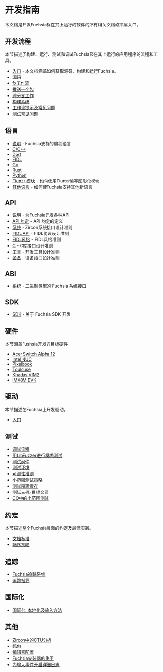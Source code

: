 <!-- # Development guides

This document is a top-level entry point to all of Fuchsia documentation related
to developing Fuchsia and software running on Fuchsia.
-->
# 开发指南

本文档是开发Fuchsia及在其上运行的软件的所有相关文档的顶层入口。
<!--
## Developer workflow

This sections describes the workflows and tools for building, running, testing
and debugging Fuchsia and programs running on Fuchsia.
-->
## 开发流程
本节描述了构建、运行、测试和调试Fuchsia及在其上运行的应用程序的流程和工具。

<!--
 - [Getting started](/docs/get-started/README.md) - This document
   covers getting the source, building and running Fuchsia.
 - [Source code](/docs/get-started/get_fuchsia_source.md)
 - [fx workflows](build/fx.md)
 - [Pushing a package](/docs/concepts/packages/package_update.md)
 - [Working across different petals](source_code/working_across_petals.md)
 - [Build system](/docs/concepts/build_system/index.md)
 - [Workflow tips and FAQ](source_code/workflow_tips_and_faq.md)
 - [Testing FAQ](testing/faq.md)
-->
 - [入门](/docs/get-started/README.md) - 本文档涵盖如何获取源码、构建和运行Fuchsia。
 - [源码](/docs/get-started/get_fuchsia_source.md)
 - [fx工作流](build/fx.md)
 - [推送一个包](/docs/concepts/packages/package_update.md)
 - [跨分支工作](source_code/working_across_petals.md)
 - [构建系统](/docs/concepts/build_system/index.md)
 - [工作流提示及常见问题](source_code/workflow_tips_and_faq.md)
 - [测试常见问题](testing/faq.md)

<!--
## Languages

 - [README](languages/README.md) - Language usage in Fuchsia
 - [C/C++](languages/c-cpp/README.md)
 - [Dart](languages/dart/README.md)
 - [FIDL](languages/fidl/README.md)
 - [Go](languages/go/README.md)
 - [Rust](languages/rust/README.md)
 - [Python](languages/python/README.md)
 - [Flutter modules](languages/dart/mods.md) - how to write a graphical module
   using Flutter
 - [New language](languages/new/README.md) - how to bring a new language to Fuchsia
-->

## 语言
 - [说明](languages/README.md) - Fuchsia支持的编程语言
 - [C/C++](languages/c-cpp/README.md)
 - [Dart](languages/dart/README.md)
 - [FIDL](languages/fidl/README.md)
 - [Go](languages/go/README.md)
 - [Rust](languages/rust/README.md)
 - [Python](languages/python/README.md)
 - [Flutter 模块](languages/dart/mods.md) - 如何使用Flutter编写图形化模块
 - [其他语言](languages/new/README.md) - 如何使Fuchsia支持其他新语言

<!--
## API

 - [README](/docs/concepts/api/README.md) - Developing APIs for Fuchsia
 - [API Council](/docs/contribute/governance/api_council.md) - Definition of the API council
 - [System](/docs/concepts/api/system.md) - Rubric for designing the Zircon System Interface
 - [FIDL API][fidl-api] - Rubric for designing FIDL protocols
 - [FIDL style][fidl-style] - FIDL style rubric
 - [C](/docs/concepts/api/c.md) - Rubric for designing C library interfaces
 - [Tools](/docs/concepts/api/tools.md) - Rubrics for designing developer tools
 - [Devices](/docs/concepts/api/device_interfaces.md) - Rubric for designing device interfaces
-->
## API

 - [说明](/docs/concepts/api/README.md) - 为Fuchsia开发各种API
 - [API 约定](/docs/contribute/governance/api_council.md) - API 约定的定义
 - [系统](/docs/concepts/api/system.md) - Zircon系统接口设计准则
 - [FIDL API][fidl-api] - FIDL协议设计准则
 - [FIDL风格][fidl-style] - FIDL风格准则
 - [C](/docs/concepts/api/c.md) - C库接口设计准则
 - [工具](/docs/concepts/api/tools.md) - 开发工具设计准则
 - [设备](/docs/concepts/api/device_interfaces.md) - 设备接口设计准则

<!--
## ABI

 - [System](/docs/concepts/system/abi/system.md) - Describes scope of the binary-stable Fuchsia System Interface
-->

## ABI

 - [系统](/docs/concepts/system/abi/system.md) - 二进制类型的 Fuchsia 系统接口

<!--
## SDK

 - [SDK](idk/README.md) - information about developing the Fuchsia SDK
-->
## SDK

 - [SDK](idk/README.md) - 关于 Fuchsia SDK 开发

<!--
## Hardware

This section covers Fuchsia development hardware targets.

 - [Acer Switch Alpha 12][acer_12]
 - [Intel NUC][intel-nuc]
 - [Pixelbook][pixelbook]
 - [Toulouse][toulouse]
 - [Khadas VIM2][khadas-vim]
 - [iMX8M EVK][imx8mevk]
-->
## 硬件

本节涵盖Fushsia开发的目标硬件

 - [Acer Switch Alpha 12][acer_12]
 - [Intel NUC][intel-nuc]
 - [Pixelbook][pixelbook]
 - [Toulouse][toulouse]
 - [Khadas VIM2][khadas-vim]
 - [iMX8M EVK][imx8mevk]

<!--
## Drivers

This section covers developing drivers on Fuchsia.

 - [Getting started][drivers-start]
-->
## 驱动

本节描述在Fuchsia上开发驱动。

 - [入门][drivers-start]
 
 <!--
## Testing

 - [Debugging workflow](/docs/development/debugging/debugging.md)
 - [Fuzz testing with LibFuzzer](/docs/development/testing/fuzzing/overview.md)
 - [Test components](/docs/concepts/testing/v1_test_component.md)
 - [Test environments](/docs/concepts/testing/environments.md)
 - [Testability rubrics](/docs/concepts/testing/testability_rubric.md)
 - [Test flake policy](/docs/concepts/testing/test_flake_policy.md)
 - [Testing Isolated Cache Storage](/docs/concepts/testing/testing_isolated_cache_storage.md)
 - [Host-target interaction tests](/docs/development/testing/host_target_interaction_tests.md)
 - [Testing for Flakiness in CQ](/docs/development/testing/testing_for_flakiness_in_cq.md)
-->
## 测试

 - [调试流程](/docs/development/debugging/debugging.md)
 - [用LibFuzzer进行模糊测试](/docs/development/testing/fuzzing/overview.md)
 - [测试组件](/docs/concepts/testing/v1_test_component.md)
 - [测试环境](/docs/concepts/testing/environments.md)
 - [可测性准则](/docs/concepts/testing/testability_rubric.md)
 - [小范围测试策略](/docs/concepts/testing/test_flake_policy.md)
 - [测试隔离缓存](/docs/concepts/testing/testing_isolated_cache_storage.md)
 - [测试主机-目标交互](/docs/development/testing/host_target_interaction_tests.md)
 - [CQ中的小范围测试](/docs/development/testing/testing_for_flakiness_in_cq.md)

<!--
## Conventions

This section covers Fuchsia-wide conventions and best practices.

 - [Documentation standards](/docs/contribute/docs/documentation-standards.md)
 - [Endian policy](/docs/development/languages/endian.md)
-->

## 约定

本节描述整个Fuchsia层面的约定及最佳实践。

 - [文档标准](/docs/contribute/docs/documentation-standards.md)
 - [端序策略](/docs/development/languages/endian.md)

<!--
## Tracing

 - [Fuchsia tracing system](/docs/concepts/tracing/README.md)
 - [Tracing guides](/docs/development/tracing/README.md)
-->

## 追踪

 - [Fuchsia追踪系统](/docs/concepts/tracing/README.md)
 - [追踪指导](/docs/development/tracing/README.md)

<!--
## Internationalization

 - [Internationalization, localization and input methods](internationalization/README.md)
-->
## 国际化

 - [国际化, 本地化及输入方法](internationalization/README.md)

<!--
## Miscellaneous

 - [CTU analysis in Zircon](kernel/ctu_analysis.md)
 - [Packet capture](debugging/packet_capture.md)
 - [Editor configurations](/docs/development/editors/README.md)
 - [Using the Fuchsia Installer](/docs/development/hardware/installer.md)
 - [Enable verbose logging for input events](/docs/development/components/v1/verbose_logging.md)
-->
## 其他

 - [Zircon中的CTU分析](kernel/ctu_analysis.md)
 - [抓包](debugging/packet_capture.md)
 - [编辑器配置](/docs/development/editors/README.md)
 - [Fuchsia安装器的使用](/docs/development/hardware/installer.md)
 - [为输入事件开启详细日志](/docs/development/components/v1/verbose_logging.md)

[acer_12]: /docs/development/hardware/acer12.md "Acer 12"
[pixelbook]: /docs/development/hardware/pixelbook.md "Pixelbook"
[toulouse]: /docs/development/hardware/toulouse.md "Toulouse"
[khadas-vim]: /docs/development/hardware/khadas-vim.md "Khadas VIM2"
[imx8mevk]: /docs/development/hardware/imx8mevk.md "iMX8M EVK"
[intel-nuc]: /docs/development/hardware/intel_nuc.md "Intel NUC"
[fidl-style]: /docs/development/languages/fidl/guides/style.md
[fidl-api]: /docs/concepts/api/fidl.md
[drivers-start]: /docs/development/drivers/developer_guide/driver-development.md
